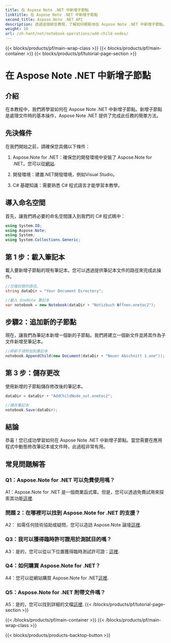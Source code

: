 ```yaml
---
title: 在 Aspose Note .NET 中新增子節點
linktitle: 在 Aspose Note .NET 中新增子節點
second_title: Aspose.Note .NET API
description: 透過這個綜合教程，了解如何輕鬆地在 Aspose Note .NET 中新增子節點。立即提升您的文件操作技能。
weight: 10
url: /zh-hant/net/notebook-operations/add-child-nodes/
---
```


{{< blocks/products/pf/main-wrap-class >}}
{{< blocks/products/pf/main-container >}}
{{< blocks/products/pf/tutorial-page-section >}}

# 在 Aspose Note .NET 中新增子節點

## 介紹

在本教程中，我們將學習如何在 Aspose Note .NET 中新增子節點。新增子節點是處理文件時的基本操作，Aspose Note .NET 提供了完成此任務的簡單方法。

## 先決條件

在我們開始之前，請確保您具備以下條件：

1.  Aspose.Note for .NET：確保您的開發環境中安裝了 Aspose.Note for .NET。您可以從[網站](https://releases.aspose.com/note/net/).

2. 開發環境：建置.NET開發環境，例如Visual Studio。

3. C# 基礎知識：需要熟悉 C# 程式語言才能學習本教學。

## 導入命名空間

首先，讓我們將必要的命名空間匯入到我們的 C# 程式碼中：

```csharp
using System.IO;
using Aspose.Note;
using System;
using System.Collections.Generic;
```

## 第 1 步：載入筆記本

載入要新增子節點的現有筆記本。您可以透過提供筆記本文件的路徑來完成此操作。

```csharp
//文檔目錄的路徑。
string dataDir = "Your Document Directory";

//載入 OneNote 筆記本
var notebook = new Notebook(dataDir + "Notizbuch �ffnen.onetoc2");
```

## 步驟2：追加新的子節點

現在，讓我們為筆記本新增一個新的子節點。我們將建立一個新文件並將其作為子文件新增至筆記本。

```csharp
//將新子項附加到筆記本
notebook.AppendChild(new Document(dataDir + "Neuer Abschnitt 1.one"));
```

## 第 3 步：儲存更改

使用新增的子節點儲存修改後的筆記本。

```csharp
dataDir = dataDir + "AddChildNode_out.onetoc2";

//儲存筆記本
notebook.Save(dataDir);
```

## 結論

恭喜！您已成功學習如何在 Aspose Note .NET 中新增子節點。當您需要在應用程式中動態修改筆記本或文件時，此過程非常有用。

## 常見問題解答

### Q1：Aspose.Note for .NET 可以免費使用嗎？

 A1：Aspose.Note for .NET 是一個商業函式庫。但是，您可以透過免費試用來探索其功能[這裡](https://releases.aspose.com/).

### 問題 2：在哪裡可以找到 Aspose.Note for .NET 的支援？

 A2： 如需任何技術協助或疑問，您可以造訪 Aspose.Note 論壇[這裡](https://forum.aspose.com/c/note/28).

### Q3：我可以獲得臨時許可證用於測試目的嗎？

 A3：是的，您可以從以下位置獲得臨時測試許可證：[這裡](https://purchase.aspose.com/temporary-license/).

### Q4：如何購買 Aspose.Note for .NET？

 A4：您可以從網站購買 Aspose.Note for .NET[這裡](https://purchase.aspose.com/buy).

### Q5：Aspose.Note for .NET 附帶文件嗎？

 A5：是的，您可以找到詳細的文檔[這裡](https://reference.aspose.com/note/net/).
{{< /blocks/products/pf/tutorial-page-section >}}

{{< /blocks/products/pf/main-container >}}
{{< /blocks/products/pf/main-wrap-class >}}

{{< blocks/products/products-backtop-button >}}
